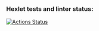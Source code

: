 ### Hexlet tests and linter status:
[![Actions Status](https://github.com/Ilya-Chu/backend-project-4/workflows/hexlet-check/badge.svg)](https://github.com/Ilya-Chu/backend-project-4/actions)